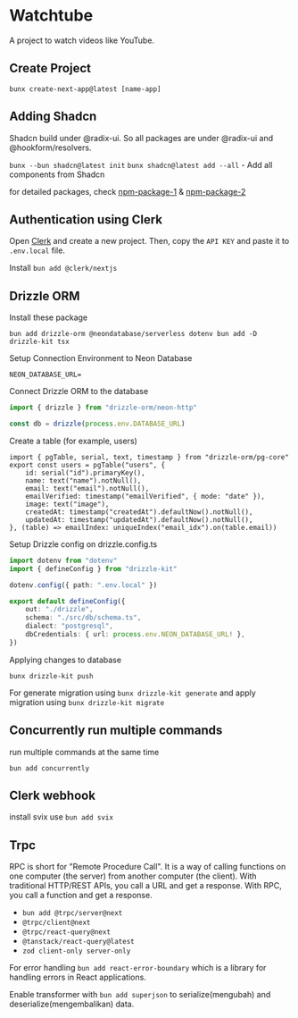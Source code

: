 # Watchtube

A project to watch videos like YouTube.

## Create Project

`bunx create-next-app@latest [name-app]`

## Adding Shadcn

Shadcn build under @radix-ui. So all packages are under @radix-ui and @hookform/resolvers.

`bunx --bun shadcn@latest init`
`bunx shadcn@latest add --all` - Add all components from Shadcn

for detailed packages, check [npm-package-1](./image-learn/npm-package-1.png) & [npm-package-2](./image-learn/npm-package-2.png)

## Authentication using Clerk

Open [Clerk](https://clerk.com/) and create a new project. Then, copy the `API KEY` and paste it to `.env.local` file.

Install `bun add @clerk/nextjs`

## Drizzle ORM

Install these package

`bun add drizzle-orm @neondatabase/serverless dotenv
bun add -D drizzle-kit tsx`

Setup Connection Environment to Neon Database

`NEON_DATABASE_URL=`

Connect Drizzle ORM to the database

```ts
import { drizzle } from "drizzle-orm/neon-http"

const db = drizzle(process.env.DATABASE_URL)
```

Create a table (for example, users)

```db
import { pgTable, serial, text, timestamp } from "drizzle-orm/pg-core"
export const users = pgTable("users", {
    id: serial("id").primaryKey(),
    name: text("name").notNull(),
    email: text("email").notNull(),
    emailVerified: timestamp("emailVerified", { mode: "date" }),
    image: text("image"),
    createdAt: timestamp("createdAt").defaultNow().notNull(),
    updatedAt: timestamp("updatedAt").defaultNow().notNull(),
}, (table) => emailIndex: uniqueIndex("email_idx").on(table.email))
```

Setup Drizzle config on drizzle.config.ts

```ts
import dotenv from "dotenv"
import { defineConfig } from "drizzle-kit"

dotenv.config({ path: ".env.local" })

export default defineConfig({
    out: "./drizzle",
    schema: "./src/db/schema.ts",
    dialect: "postgresql",
    dbCredentials: { url: process.env.NEON_DATABASE_URL! },
})
```

Applying changes to database

`bunx drizzle-kit push`

For generate migration using `bunx drizzle-kit generate` and apply migration using `bunx drizzle-kit migrate`

## Concurrently run multiple commands

run multiple commands at the same time

`bun add concurrently`

## Clerk webhook

install svix use `bun add svix`

## Trpc

RPC is short for "Remote Procedure Call". It is a way of calling functions on one computer (the server) from another computer (the client). With traditional HTTP/REST APIs, you call a URL and get a response. With RPC, you call a function and get a response.

-   `bun add @trpc/server@next`
-   `@trpc/client@next`
-   `@trpc/react-query@next`
-   `@tanstack/react-query@latest`
-   `zod client-only server-only`

For error handling `bun add react-error-boundary` which is a library for handling errors in React applications.

Enable transformer with `bun add superjson` to serialize(mengubah) and deserialize(mengembalikan) data.
